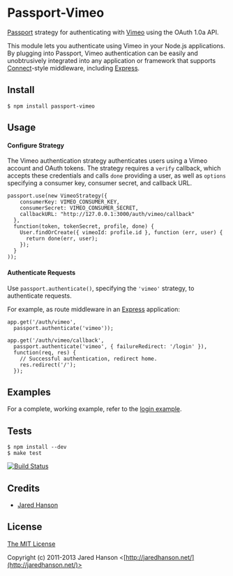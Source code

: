 # Passport-Vimeo

[Passport](https://github.com/jaredhanson/passport) strategy for authenticating
with [Vimeo](http://vimeo.com/) using the OAuth 1.0a API.

This module lets you authenticate using Vimeo in your Node.js applications.
By plugging into Passport, Vimeo authentication can be easily and
unobtrusively integrated into any application or framework that supports
[Connect](http://www.senchalabs.org/connect/)-style middleware, including
[Express](http://expressjs.com/).

## Install

    $ npm install passport-vimeo

## Usage

#### Configure Strategy

The Vimeo authentication strategy authenticates users using a Vimeo account and
OAuth tokens.  The strategy requires a `verify` callback, which accepts these
credentials and calls `done` providing a user, as well as `options` specifying a
consumer key, consumer secret, and callback URL.

    passport.use(new VimeoStrategy({
        consumerKey: VIMEO_CONSUMER_KEY,
        consumerSecret: VIMEO_CONSUMER_SECRET,
        callbackURL: "http://127.0.0.1:3000/auth/vimeo/callback"
      },
      function(token, tokenSecret, profile, done) {
        User.findOrCreate({ vimeoId: profile.id }, function (err, user) {
          return done(err, user);
        });
      }
    ));

#### Authenticate Requests

Use `passport.authenticate()`, specifying the `'vimeo'` strategy, to
authenticate requests.

For example, as route middleware in an [Express](http://expressjs.com/)
application:

    app.get('/auth/vimeo',
      passport.authenticate('vimeo'));
    
    app.get('/auth/vimeo/callback', 
      passport.authenticate('vimeo', { failureRedirect: '/login' }),
      function(req, res) {
        // Successful authentication, redirect home.
        res.redirect('/');
      });

## Examples

For a complete, working example, refer to the [login example](https://github.com/jaredhanson/passport-vimeo/tree/master/examples/login).

## Tests

    $ npm install --dev
    $ make test

[![Build Status](https://secure.travis-ci.org/jaredhanson/passport-vimeo.png)](http://travis-ci.org/jaredhanson/passport-vimeo)

## Credits

  - [Jared Hanson](http://github.com/jaredhanson)

## License

[The MIT License](http://opensource.org/licenses/MIT)

Copyright (c) 2011-2013 Jared Hanson <[http://jaredhanson.net/](http://jaredhanson.net/)>
